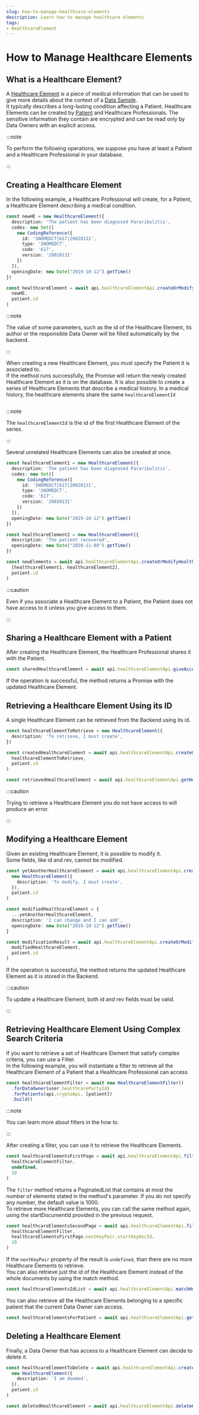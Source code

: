 ```yaml
---
slug: how-to-manage-healthcare-elements
description: Learn how to manage healthcare elements
tags:
- HealthcareElement
---
```

# How to Manage Healthcare Elements

## What is a Healthcare Element?

A [Healthcare Element](../references/classes/HealthcareElement) is a piece of medical information that can be used to give more details about the context of a [Data Sample](../references/classes/DataSample).  
It typically describes a long-lasting condition affecting a Patient.
Healthcare Elements can be created by [Patient](../references/classes/Patient) and Healthcare Professionals. The sensitive information they contain are 
encrypted and can be read only by Data Owners with an explicit access.

:::note

To perform the following operations, we suppose you have at least a Patient and a Healthcare Professional in your database.

:::

## Creating a Healthcare Element

In the following example, a Healthcare Professional will create, for a Patient, a Healthcare Element describing a medical condition.

<!-- file://code-samples/how-to/manage-healthcare-elements/index.mts snippet:create a HE as data owner-->
```typescript
const newHE = new HealthcareElement({
  description: 'The patient has been diagnosed Pararibulitis',
  codes: new Set([
    new CodingReference({
      id: 'SNOMEDCT|617|20020131',
      type: 'SNOMEDCT',
      code: '617',
      version: '20020131'
    })
  ]),
  openingDate: new Date("2019-10-12").getTime()
})

const healthcareElement = await api.healthcareElementApi.createOrModifyHealthcareElement(
  newHE,
  patient.id
)
```

:::note

The value of some parameters, such as the id of the Healthcare Element, its author or the responsible Data Owner will be
filled automatically by the backend.

:::

When creating a new Healthcare Element, you must specify the Patient it is associated to.  
If the method runs successfully, the Promise will return the newly created Healthcare Element as it is on the database.
It is also possible to create a series of Healthcare Elements that describe a medical history. In a medical history, 
the healthcare elements share the same `healthcareElementId`

<!-- file://code-samples/how-to/manage-healthcare-elements/index.mts snippet:create multiple related HEs as data owner-->
```typescript
```

:::note

The `healthcareElementId` is the id of the first Healthcare Element of the series.

:::

Several unrelated Healthcare Elements can also be created at once.

<!-- file://code-samples/how-to/manage-healthcare-elements/index.mts snippet:create multiple HEs as data owner-->
```typescript
const healthcareElement1 = new HealthcareElement({
  description: 'The patient has been diagnosed Pararibulitis',
  codes: new Set([
    new CodingReference({
      id: 'SNOMEDCT|617|20020131',
      type: 'SNOMEDCT',
      code: '617',
      version: '20020131'
    })
  ]),
  openingDate: new Date("2019-10-12").getTime()
})

const healthcareElement2 = new HealthcareElement({
  description: 'The patient recovered',
  openingDate: new Date("2020-11-08").getTime()
})

const newElements = await api.healthcareElementApi.createOrModifyHealthcareElements(
  [healthcareElement1, healthcareElement2],
  patient.id
)
```

:::caution

Even if you associate a Healthcare Element to a Patient, the Patient does not have access to it unless you give access 
to them.

:::



## Sharing a Healthcare Element with a Patient

After creating the Healthcare Element, the Healthcare Professional shares it with the Patient.

<!-- file://code-samples/how-to/manage-healthcare-elements/index.mts snippet:HE sharing with data owner-->
```typescript
const sharedHealthcareElement = await api.healthcareElementApi.giveAccessTo(healthcareElement, patient.id)
```

If the operation is successful, the method returns a Promise with the updated Healthcare Element.

## Retrieving a Healthcare Element Using its ID

A single Healthcare Element can be retrieved from the Backend using its id.

<!-- file://code-samples/how-to/manage-healthcare-elements/index.mts snippet:retrieve a HE as data owner-->
```typescript
const healthcareElementToRetrieve = new HealthcareElement({
  description: 'To retrieve, I must create',
})

const createdHealthcareElement = await api.healthcareElementApi.createOrModifyHealthcareElement(
  healthcareElementToRetrieve,
  patient.id
)

const retrievedHealthcareElement = await api.healthcareElementApi.getHealthcareElement(createdHealthcareElement.id)
```

:::caution

Trying to retrieve a Healthcare Element you do not have access to will produce an error.

:::

## Modifying a Healthcare Element

Given an existing Healthcare Element, it is possible to modify it.  
Some fields, like id and rev, cannot be modified.

<!-- file://code-samples/how-to/manage-healthcare-elements/index.mts snippet:modify a HE as data owner-->
```typescript
const yetAnotherHealthcareElement = await api.healthcareElementApi.createOrModifyHealthcareElement(
  new HealthcareElement({
    description: 'To modify, I must create',
  }),
  patient.id
)

const modifiedHealthcareElement = {
  ...yetAnotherHealthcareElement,
  description: 'I can change and I can add',
  openingDate: new Date("2019-10-12").getTime()
}

const modificationResult = await api.healthcareElementApi.createOrModifyHealthcareElement(
  modifiedHealthcareElement,
  patient.id
)
```

If the operation is successful, the method returns the updated Healthcare Element as it is stored in the Backend.

:::caution

To update a Healthcare Element, both id and rev fields must be valid.

:::

## Retrieving Healthcare Element Using Complex Search Criteria

If you want to retrieve a set of Healthcare Element that satisfy complex criteria, you can use a Filter.  
In the following example, you will instantiate a filter to retrieve all the Healthcare Element of a Patient that a Healthcare Professional
 can access

<!-- file://code-samples/how-to/manage-healthcare-elements/index.mts snippet:create HE filter-->
```typescript
const healthcareElementFilter = await new HealthcareElementFilter()
  .forDataOwner(user.healthcarePartyId)
  .forPatients(api.cryptoApi, [patient])
  .build()
```

:::note

You can learn more about filters in the how to.

:::

After creating a filter, you can use it to retrieve the Healthcare Elements.

<!-- file://code-samples/how-to/manage-healthcare-elements/index.mts snippet:use HE filter method-->
```typescript
const healthcareElementsFirstPage = await api.healthcareElementApi.filterHealthcareElement(
  healthcareElementFilter,
  undefined,
  10
)
```

The `filter` method returns a PaginatedList that contains at most the number of elements stated
 in the method's parameter. If you do not specify any number, the default value is 1000.  
To retrieve more Healthcare Elements, you can call the same method again, using the startDocumentId provided in the previous
 request.

<!-- file://code-samples/how-to/manage-healthcare-elements/index.mts snippet:use HE filter method second page-->
```typescript
const healthcareElementsSecondPage = await api.healthcareElementApi.filterHealthcareElement(
  healthcareElementFilter,
  healthcareElementsFirstPage.nextKeyPair.startKeyDocId,
  10
)
```

If the `nextKeyPair` property of the result is `undefined`, than there are no more Healthcare Elements to retrieve.  
You can also retrieve just the id of the Healthcare Element instead of the whole documents by using the match method.

<!-- file://code-samples/how-to/manage-healthcare-elements/index.mts snippet:use HE match method-->
```typescript
const healthcareElementsIdList = await api.healthcareElementApi.matchHealthcareElement(healthcareElementFilter)
```

You can also retrieve all the Healthcare Elements belonging to a specific patient that the current Data Owner 
can access.

<!-- file://code-samples/how-to/manage-healthcare-elements/index.mts snippet:use by patient method-->
```typescript
const healthcareElementsForPatient = await api.healthcareElementApi.getHealthcareElementsForPatient(existingPatient)
```


## Deleting a Healthcare Element

Finally, a Data Owner that has access to a Healthcare Element can decide to delete it.

<!-- file://code-samples/how-to/manage-healthcare-elements/index.mts snippet:delete a HE as data owner-->
```typescript
const healthcareElementToDelete = await api.healthcareElementApi.createOrModifyHealthcareElement(
  new HealthcareElement({
    description: 'I am doomed',
  }),
  patient.id
)

const deletedHealthcareElement = await api.healthcareElementApi.deleteHealthcareElement(healthcareElementToDelete.id)
```
